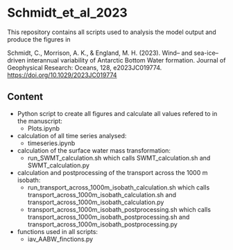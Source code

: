 # Schmidt_et_al_2023

This repository contains all scripts used to analysis the model output and produce the figures in

Schmidt, C., Morrison, A. K., & England, M. H. (2023). Wind– and sea-ice–driven interannual variability of Antarctic Bottom Water formation. Journal of Geophysical Research: Oceans, 128, e2023JC019774. https://doi.org/10.1029/2023JC019774

## Content
- Python script to create all figures and calculate all values refered to in the manuscript:
  - Plots.ipynb
- calculation of all time series analysed:
  - timeseries.ipynb
- calculation of the surface water mass transformation:
  -  run_SWMT_calculation.sh which calls SWMT_calculation.sh and SWMT_calculation.py
- calculation and postprocessing of the transport across the 1000 m isobath:
  -  run_transport_across_1000m_isobath_calculation.sh which calls transport_across_1000m_isobath_calculation.sh and transport_across_1000m_isobath_calculation.py
  - transport_across_1000m_isobath_postprocessing.sh which calls transport_across_1000m_isobath_postprocessing.sh and transport_across_1000m_isobath_postprocessing.py
- functions used in all scripts:
  - iav_AABW_finctions.py


